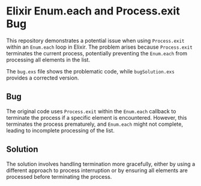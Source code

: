 # Elixir Enum.each and Process.exit Bug

This repository demonstrates a potential issue when using `Process.exit` within an `Enum.each` loop in Elixir.  The problem arises because `Process.exit` terminates the current process, potentially preventing the `Enum.each` from processing all elements in the list.

The `bug.exs` file shows the problematic code, while `bugSolution.exs` provides a corrected version.

## Bug
The original code uses `Process.exit` within the `Enum.each` callback to terminate the process if a specific element is encountered.  However, this terminates the process prematurely, and `Enum.each` might not complete, leading to incomplete processing of the list.

## Solution
The solution involves handling termination more gracefully, either by using a different approach to process interruption or by ensuring all elements are processed before terminating the process.